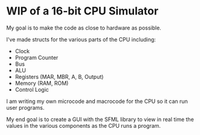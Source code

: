 # WIP of a 16-bit CPU Simulator

My goal is to make the code as close to hardware as possible.

I've made structs for the various parts of the CPU including:
  - Clock
  - Program Counter
  - Bus
  - ALU
  - Registers (MAR, MBR, A, B, Output)
  - Memory (RAM, ROM)
  - Control Logic
  
I am writing my own microcode and macrocode for the CPU so it can run user programs.

My end goal is to create a GUI with the SFML library to view in real time the values in the various components as the CPU runs a program.
